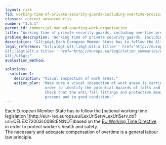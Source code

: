 ```yaml
---
layout: risk
fid: working-time-of-private-security-guards-including-overtime-provisions-is-as-stipulated-by-national-legislation-or-collective-labour-agreement
classes: current answered risk
number: "1.5.1"
parent_id: commercial-manned-guarding-work-organisation
title: "Working time of private security guards, including overtime provisions, is as stipulated by national legislation or collective labour agreement."
problem_description: "Working time of private security guards, including overtime provisions, is not as stipulated by national legislation or collective labour agreement."
description: "&lt;p&gt;Each European Member State has to follow the &lt;a title='' href='http://eur-lex.europa.eu/LexUriServ/LexUriServ.do?uri=CELEX:72003L0088:EN:NOT' rel='nofollow' target='_blank'&gt;national working time legislation &lt;/a&gt;based on the &lt;a title='' href='http://europa.eu/legislation_summaries/other/c10405_en.htm' rel='nofollow' target='_blank'&gt;EU Working Time Directive&lt;/a&gt; in order to protect worker’s health and safety.&lt;br/&gt;The necessary and adequate compensation of overtime is a general labour law principle.&lt;/p&gt;"
legal_reference: "&lt;ul&gt;&lt;li&gt;&lt;a title='' href='http://europa.eu/legislation_summaries/employment_and_social_policy/health_hygiene_safety_at_work/c11113_en.htm' rel='nofollow' target='_blank'&gt;89/391/CEE Implementing measures to improve the health and safety of workers (framework directive)&lt;/a&gt;&lt;/li&gt;&amp;#13;
&lt;li&gt;&lt;a title='' href='http://europa.eu/legislation_summaries/other/c10405_en.htm' rel='nofollow' target='_blank'&gt;93/104/CEE Directive concerning certain aspects of the organization of working time&lt;/a&gt;&lt;/li&gt;&amp;#13;
&lt;/ul&gt;"
evaluation_method: 

solutions:
  solution_1:
    description: "Visual inspection of work areas."
    action_plan: "Make sure a visual inspection of work areas is carried out in
                  order to identify the potential hazards of falls and slips.
                  Check that the anti-fall fittings and protective measures are
                  present and in good condition."
---
```

Each European Member State has to follow the [national working time
legislation ](http://eur-
lex.europa.eu/LexUriServ/LexUriServ.do?uri=CELEX:72003L0088:EN:NOT)based on
the [EU Working Time
Directive](http://europa.eu/legislation_summaries/other/c10405_en.htm) in
order to protect worker’s health and safety.  
The necessary and adequate compensation of overtime is a general labour law
principle.



